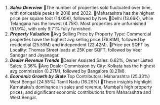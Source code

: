 1. 𝑺𝒂𝒍𝒆𝒔 𝑶𝒗𝒆𝒓𝒗𝒊𝒆𝒘
🔹The number of properties sold fluctuated over time, with noticeable peaks in 2018 and 2022.
🔹Maharashtra has the highest price per square foot (14.05K), followed by New 🔹Delhi (13.66K), while Telangana has the lowest (4.75K).
Most properties are unfurnished (51.9%), with only 9.71% fully furnished.
2. 𝑷𝒓𝒐𝒑𝒆𝒓𝒕𝒚 𝑽𝒂𝒍𝒖𝒂𝒕𝒊𝒐𝒏
🔹Avg Selling Price by Property Type: Commercial properties have the highest avg selling price (76.81M), followed by residential (25.59M) and independent (22.42M).
🔹Price per SQFT by Locality: Thomas Street leads at 25K per SQFT, followed by Veer Sandgar and Jayanagar.
3. 𝑫𝒆𝒂𝒍𝒆𝒓 𝑹𝒆𝒗𝒆𝒏𝒖𝒆 𝑻𝒓𝒆𝒏𝒅𝒔
🔹Dealer Assisted Sales: 0.62%, Owner Listed Sales: 0.36%
🔹Avg Dealer Commission by City: Kolkata has the highest avg commission (0.27M), followed by Bangalore (0.21M).
4. 𝑬𝒄𝒐𝒏𝒐𝒎𝒊𝒄 𝑮𝒓𝒐𝒘𝒕𝒉 𝒃𝒚 𝑺𝒕𝒂𝒕𝒆
Top Contributors:
Maharashtra (25.33%)
West Bengal (24.55%)
Tamil Nadu (16.26%)
🔹These insights highlight Karnataka's dominance in sales and revenue, Mumbai’s high property prices, and significant economic contributions from Maharashtra and West Bengal.

